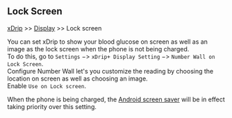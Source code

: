 ## Lock Screen
[xDrip](../README.md) >> [Display](./Display/Display.md) >> Lock screen  
  
You can set xDrip to show your blood glucose on screen as well as an image as the lock screen when the phone is not being charged.  
To do this, go to `Settings` &#8722;> `xDrip+ Display Setting` &#8722;> `Number Wall on Lock Screen`.  
Configure Number Wall let's you customize the reading by choosing the location on screen as well as choosing an image.  
Enable `Use on Lock screen`.  
  
When the phone is being charged, the [Android screen saver](./Screensaver.md) will be in effect taking priority over this setting.  
